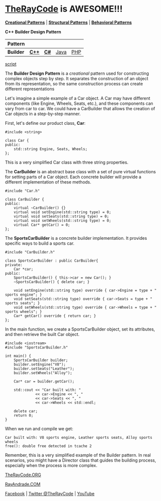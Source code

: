 # [TheRayCode](../../../README.md) is AWESOME!!!

**[Creational Patterns](../README.md)** | **[Structural Patterns](../../Structural/README.md)** | **[Behavioral Patterns](../../Behavioral/README.md)**

**C++ Builder Design Pattern**

|Pattern|   |   |   |   |
|---|---|---|---|---|
| **Builder**| [**C++**](../../../CPP/Creational/Builder/README.md) | [**C#**](../../../Csharp/Creational/Builder/README.md) | [Java](../../../Java/Creational/Builder/README.md) | [PHP](../../../PHP/Creational/Builder/README.md) |

[script](./script/page01.md)

The **Builder Design Pattern** is a *creational* pattern used for constructing complex objects step by step. It separates the construction of an object from its representation, so the same construction process can create different representations

Let's imagine a simple example of a Car object. A Car may have different components (like Engine, Wheels, Seats, etc.), and these components can vary from car to car. We could have a CarBuilder that allows the creation of Car objects in a step-by-step manner.

First, let's define our product class, **Car**:

```
#include <string>

class Car {
public:
    std::string Engine, Seats, Wheels;
};
```
This is a very simplified Car class with three string properties.

The **CarBuilder** is an abstract base class with a set of pure virtual functions for setting parts of a Car object. Each concrete builder will provide a different implementation of these methods.

```
#include "Car.h"

class CarBuilder {
public:
    virtual ~CarBuilder() {}
    virtual void setEngine(std::string type) = 0;
    virtual void setSeats(std::string type) = 0;
    virtual void setWheels(std::string type) = 0;
    virtual Car* getCar() = 0;
};
```
The **SportsCarBuilder** is a concrete builder implementation. It provides specific ways to build a sports car.

```
#include "CarBuilder.h"

class SportsCarBuilder : public CarBuilder{
private:
    Car *car;
public:
    SportsCarBuilder() { this->car = new Car(); }
    ~SportsCarBuilder() { delete car; }

    void setEngine(std::string type) override { car->Engine = type + " sports engine"; }
    void setSeats(std::string type) override { car->Seats = type + " sports seats"; }
    void setWheels(std::string type) override { car->Wheels = type + " sports wheels"; }
    Car* getCar() override { return car; }
};
```

In the main function, we create a SportsCarBuilder object, set its attributes, and then retrieve the built Car object.

```
#include <iostream>
#include "SportsCarBuilder.h"

int main() {
    SportsCarBuilder builder;
    builder.setEngine("V8");
    builder.setSeats("Leather");
    builder.setWheels("Alloy");

    Car* car = builder.getCar();

    std::cout << "Car built with: "
              << car->Engine << ", "
              << car->Seats << ", "
              << car->Wheels << std::endl;

    delete car;
    return 0;
}
```


When we run and compile we get:

```
Car built with: V8 sports engine, Leather sports seats, Alloy sports wheels
free(): double free detected in tcache 2
```
Remember, this is a very simplified example of the Builder pattern. In real scenarios, you might have a Director class that guides the building process, especially when the process is more complex.


[TheRayCode.ORG](https://www.TheRayCode.org)

[RayAndrade.COM](https://www.RayAndrade.com)

[Facebook](https://www.facebook.com/TheRayCode/) | [Twitter @TheRayCode](https://www.twitter.com/TheRayCode/) | [YouTube](https://www.youtube.com/TheRayCode/)
